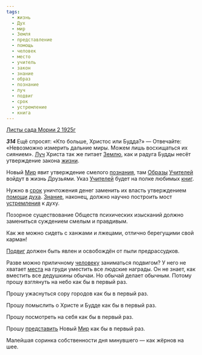 ```yaml
---
tags:
  - жизнь
  - Дух
  - мир
  - Земля
  - представление
  - помощь
  - человек
  - место
  - учитель
  - закон
  - знание
  - образ
  - познание
  - луч
  - подвиг
  - срок
  - устремление
  - книга
---
```


[Листы сада Мории 2 1925г](https://127.0.0.1:4002/agni/1925)

___314___
Ещё спросят: «Кто больше, Христос или Будда?» — Отвечайте: «Невозможно измерить дальние миры. Можем лишь восхищаться их сиянием». [Луч](../../../tags/#луч) Христа так же питает [Землю](../../../tags/#Земля), как и радуга Будды несёт утверждение закона [жизни](../../../tags/#жизнь).   

Новый [Мир](../../../tags/#мир) явит утверждение смелого [познания](../../../tags/#познание), там [Образы](../../../tags/#образ) [Учителей](../../../tags/#учитель) войдут в жизнь Друзьями. Указ [Учителей](../../../tags/#учитель) будет на полке любимых [книг](../../../tags/#книга).   

Нужно в [срок](../../../tags/#срок) уничтожения денег заменить их власть утверждением [помощи](../../../tags/#помощь) [духа](../../../tags/#Дух). [Знание](../../../tags/#знание), наконец, должно научно построить мост [устремления](../../../tags/#устремление) к духу.   

Позорное существование Обществ психических изысканий должно замениться суждением смелым и правдивым.   

Как же можно сидеть с ханжами и лжецами, отлично берегущими свой карман!   

[Подвиг](../../../tags/#[подвиг](../../../tags/#подвиг)) должен быть явлен и освобождён от пыли предрассудков.   

Разве можно приличному [человеку](../../../tags/#человек) заниматься подвигом? У него не хватает [места](../../../tags/#место) на груди уместить все людские награды. Он не знает, как вместить все дедушкины обычаи. Но обычай делает обычным. Потому прошу взглянуть на небо как бы в первый раз.   

Прошу ужаснуться сору городов как бы в первый раз.   

Прошу помыслить о Христе и Будде как бы в первый раз.   

Прошу посмотреть на себя как бы в первый раз.   

Прошу [представить](../../../tags/#представление) Новый [Мир](../../../tags/#мир) как бы в первый раз.   

Малейшая соринка собственности дня минувшего — как жёрнов на шее.   

